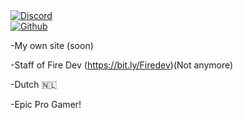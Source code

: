 <a href="https://discord.com/users/745724514318680144">
				<img src="https://discord.c99.nl/widget/theme-3/745724514318680144.png" alt="Discord" />
			</a> <br>
			
<a href="https://github.com/Remco0o">
				<img src="https://github-readme-stats.vercel.app/api?username=remco0o&show_icons=true&hide_border=true&theme=tokyonight"
					alt="Github">
			</a>
      
-My own site (soon)

-Staff of Fire Dev  (https://bit.ly/Firedev)(Not anymore)

-Dutch  🇳🇱

-Epic Pro Gamer!
